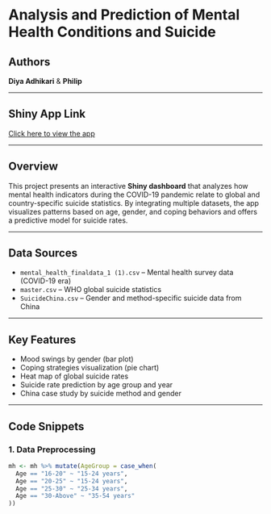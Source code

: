 # Analysis and Prediction of Mental Health Conditions and Suicide


## Authors
**Diya Adhikari** & **Philip**

---

##  Shiny App Link
[Click here to view the app](https://diya11.shinyapps.io/finalproject/)

---

## Overview

This project presents an interactive **Shiny dashboard** that analyzes how mental health indicators during the COVID-19 pandemic relate to global and country-specific suicide statistics. By integrating multiple datasets, the app visualizes patterns based on age, gender, and coping behaviors and offers a predictive model for suicide rates.

---

## Data Sources

- `mental_health_finaldata_1 (1).csv` – Mental health survey data (COVID-19 era)
- `master.csv` – WHO global suicide statistics
- `SuicideChina.csv` – Gender and method-specific suicide data from China

---

##  Key Features

- Mood swings by gender (bar plot)
- Coping strategies visualization (pie chart)
- Heat map of global suicide rates
- Suicide rate prediction by age group and year
- China case study by suicide method and gender

---

##  Code Snippets

### 1. Data Preprocessing

```r
mh <- mh %>% mutate(AgeGroup = case_when(
  Age == "16-20" ~ "15-24 years",
  Age == "20-25" ~ "15-24 years",
  Age == "25-30" ~ "25-34 years",
  Age == "30-Above" ~ "35-54 years"
))



